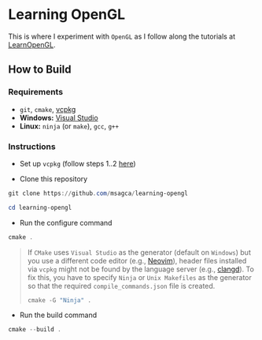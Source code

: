 # Learning OpenGL

This is where I experiment with `OpenGL` as I follow along the tutorials at [LearnOpenGL](https://learnopengl.com).

## How to Build

### Requirements

- `git`, `cmake`, [vcpkg](https://github.com/microsoft/vcpkg)
- **Windows:** [Visual Studio](https://visualstudio.microsoft.com/vs/community)
- **Linux:** `ninja` (or `make`), `gcc`, `g++`

### Instructions

- Set up `vcpkg` (follow steps 1..2 [here](https://learn.microsoft.com/en-us/vcpkg/get_started/get-started))

- Clone this repository

```powershell
git clone https://github.com/msagca/learning-opengl
```

```powershell
cd learning-opengl
```

- Run the configure command

```powershell
cmake .
```

> If `CMake` uses `Visual Studio` as the generator (default on `Windows`) but you use a different code editor (e.g., [Neovim](https://neovim.io)), header files installed via `vcpkg` might not be found by the language server (e.g., [clangd](https://clangd.llvm.org)). To fix this, you have to specify `Ninja` or `Unix Makefiles` as the generator so that the required `compile_commands.json` file is created.
>
> ```powershell
> cmake -G "Ninja" .
> ```

- Run the build command

```powershell
cmake --build .
```
